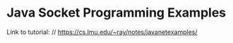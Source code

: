 # Java Socket Programming Examples

Link to tutorial:
// https://cs.lmu.edu/~ray/notes/javanetexamples/
